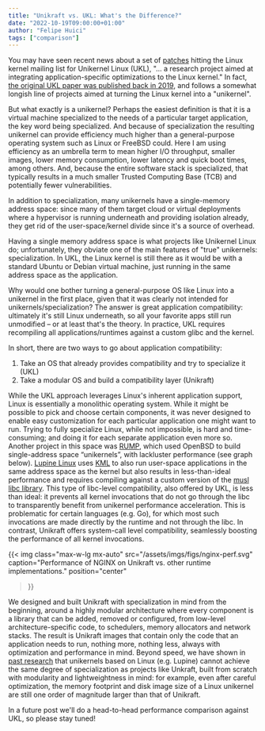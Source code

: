 ```yaml
---
title: "Unikraft vs. UKL: What's the Difference?"
date: "2022-10-19T09:00:00+01:00"
author: "Felipe Huici"
tags: ["comparison"]
---
```


You may have seen recent news about a set of [patches](https://lore.kernel.org/lkml/20221003222133.20948-1-aliraza@bu.edu/) hitting the Linux kernel mailing list for Unikernel Linux (UKL), "... a research project aimed at integrating application-specific optimizations to the Linux kernel."
In fact, [the original UKL paper was published back in 2019](https://dl.acm.org/doi/10.1145/3317550.3321445), and follows a somewhat longish line of projects aimed at turning the Linux kernel into a "unikernel".

But what exactly is a unikernel?
Perhaps the easiest definition is that it is a virtual machine specialized to the needs of a particular target application, the key word being specialized.
And because of specialization the resulting unikernel can provide efficiency much higher than a general-purpose operating system such as Linux or FreeBSD could.
Here I am using efficiency as an umbrella term to mean higher I/O throughput, smaller images, lower memory consumption, lower latency and quick boot times, among others. And, because the entire software stack is specialized, that typically results in a much smaller Trusted Computing Base (TCB) and potentially fewer vulnerabilities. 

In addition to specialization, many unikernels have a single-memory address space: since many of them target cloud or virtual deployments where a hypervisor is running underneath and providing isolation already, they get rid of the user-space/kernel divide since it's a source of overhead.

Having a single memory address space is what projects like Unikernel Linux do; unfortunately, they obviate one of the main features of "true" unikernels: specialization.
In UKL, the Linux kernel is still there as it would be with a standard Ubuntu or Debian virtual machine, just running in the same address space as the application. 

Why would one bother turning a general-purpose OS like Linux into a unikernel in the first place, given that it was clearly not intended for unikernels/specialization?
The answer is great application compatibility: ultimately it's still Linux underneath, so all your favorite apps still run unmodified – or at least that's the theory.
In practice, UKL requires recompiling all applications/runtimes against a custom glibc and the kernel. 

In short, there are two ways to go about application compatibility:

1. Take an OS that already provides compatibility and try to specialize it (UKL)
2. Take a modular OS and build a compatibility layer (Unikraft)

While the UKL approach leverages Linux's inherent application support, Linux is essentially a monolithic operating system.
While it might be possible to pick and choose certain components, it was never designed to enable easy customization for each particular application one might want to run.
Trying to fully specialize Linux, while not impossible, is hard and time-consuming; and doing it for each separate application even more so.
Another project in this space was [RUMP](https://github.com/rumpkernel), which used OpenBSD to build single-address space “unikernels”, with lackluster performance (see graph below).
[Lupine Linux](https://github.com/hckuo/Lupine-Linux) uses [KML](https://github.com/sonicyang/KML) to also run user-space applications in the same address space as the kernel but also results in less-than-ideal performance and requires compiling against a custom version of the [musl libc library](https://www.musl-libc.org/).
This type of libc-level compatibility, also offered by UKL, is less than ideal: it prevents all kernel invocations that do not go through the libc to transparently benefit from unikernel performance acceleration.
This is problematic for certain languages (e.g. Go), for which most such invocations are made directly by the runtime and not through the libc.
In contrast, Unikraft offers system-call level compatibility, seamlessly boosting the performance of all kernel invocations.

{{< img
  class="max-w-lg mx-auto"
  src="/assets/imgs/figs/nginx-perf.svg"
  caption="Performance of NGINX on Unikraft vs. other runtime implementations."
  position="center"
>}}


We designed and built Unikraft with specialization in mind from the beginning, around a highly modular architecture where every component is a library that can be added, removed or configured, from low-level architecture-specific code, to schedulers, memory allocators and network stacks.
The result is Unikraft images that contain only the code that an application needs to run, nothing more, nothing less, always with optimization and performance in mind.
Beyond speed, we have shown in [past research](https://arxiv.org/pdf/2104.12721.pdf) that unikernels based on Linux (e.g. Lupine) cannot achieve the same degree of specialization as projects like Unkraft, built from scratch with modularity and lightweightness in mind: for example, even after careful optimization, the memory footprint and disk image size of a Linux unikernel are still one order of magnitude larger than that of Unikraft.

In a future post we'll do a head-to-head performance comparison against UKL, so please stay tuned!

